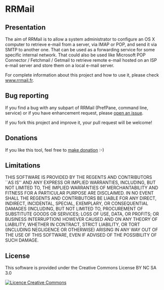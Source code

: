 RRMail
======

Presentation
------------

The aim of RRMail is to allow a system administrator to configure an OS X computer to retrieve e-mail from a server, via IMAP or POP, and send it via SMTP to another one. That can be used as a forwarding service for some specific internal network. That could also be used like Microsoft POP Connector / Fetchmail / Getmail to retrieve remote e-mail hosted on an ISP e-mail server and store them on a local e-mail server.

For complete information about this project and how to use it, please check www.rrmail.fr.

Bug reporting
-------------

If you find a bug with any subpart of RRMail (PrefPane, command line, service) or if you have enhancement request, please [open an issue](https://github.com/ygini/rrmail/issues).

If you fork this project and improve it, your pull request will be welcome!

Donations
---------

If you like this tool, feel free to <a href="https://www.paypal.com/cgi-bin/webscr?cmd=_s-xclick&hosted_button_id=3VYYYK2GCCTAA">make donation</a> :-)

Limitations
-----------

THIS SOFTWARE IS PROVIDED BY THE REGENTS AND CONTRIBUTORS ``AS IS'' AND ANY
EXPRESS OR IMPLIED WARRANTIES, INCLUDING, BUT NOT LIMITED TO, THE IMPLIED
WARRANTIES OF MERCHANTABILITY AND FITNESS FOR A PARTICULAR PURPOSE ARE
DISCLAIMED. IN NO EVENT SHALL THE REGENTS AND CONTRIBUTORS BE LIABLE FOR ANY
DIRECT, INDIRECT, INCIDENTAL, SPECIAL, EXEMPLARY, OR CONSEQUENTIAL DAMAGES
(INCLUDING, BUT NOT LIMITED TO, PROCUREMENT OF SUBSTITUTE GOODS OR SERVICES;
LOSS OF USE, DATA, OR PROFITS; OR BUSINESS INTERRUPTION) HOWEVER CAUSED AND
ON ANY THEORY OF LIABILITY, WHETHER IN CONTRACT, STRICT LIABILITY, OR TORT
(INCLUDING NEGLIGENCE OR OTHERWISE) ARISING IN ANY WAY OUT OF THE USE OF THIS
SOFTWARE, EVEN IF ADVISED OF THE POSSIBILITY OF SUCH DAMAGE.

License
-------

This software is provided under the Creative Commons License BY NC SA 3.0 

<a rel="license" href="http://creativecommons.org/licenses/by-nc-sa/3.0/deed.fr"><img alt="Licence Creative Commons" style="border-width:0" src="http://i.creativecommons.org/l/by-nc-sa/3.0/88x31.png" /></a>
